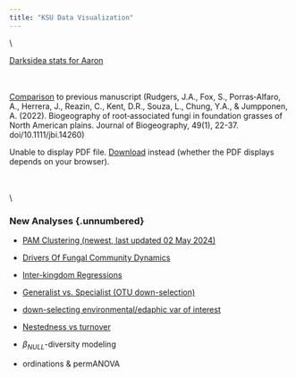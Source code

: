 ```yaml
---
title: "KSU Data Visualization"
---
```




\

<a href="github_darksidea.html" target="_blank">Darksidea stats for Aaron</a>

\
\
<a href="github_Comparison_Rudgers2021.html" target="_blank">Comparison</a> to previous manuscript (Rudgers, J.A., Fox, S., Porras‐Alfaro, A., Herrera, J., Reazin, C., Kent, D.R., Souza, L., Chung, Y.A., & Jumpponen, A. (2022). Biogeography of root‐associated fungi in foundation grasses of North American plains. Journal of Biogeography, 49(1), 22-37. doi/10.1111/jbi.14260)\
<object data="/Users/L347123/Desktop/ksu-paired-amplicon-workflow/docs/JournalofBiogeography2021_Rudgers_BiogeographyOfRootAssociatedFungiInFoundationGrassesOfNorthAmericanPlains.pdf" type="application/pdf" width="100%" height="500px">

<p>Unable to display PDF file. <a href="/Users/L347123/Desktop/ksu-paired-amplicon-workflow/docs/JournalofBiogeography2021_Rudgers_BiogeographyOfRootAssociatedFungiInFoundationGrassesOfNorthAmericanPlains.pdf">Download</a> instead (whether the PDF displays depends on your browser).</p>

</object>

\
\
\

### New Analyses {.unnumbered}

-   <a href="github_PAM_Clusters.html" target="_blank">PAM Clustering (newest, last updated 02 May 2024)</a>

-   <a href="github_DriversOfFungalCommunities2.html" target="_blank">Drivers Of Fungal Community Dynamics</a>

-   <a href="github_InterkingdomRegressions.html" target="_blank">Inter-kingdom Regressions</a>

-   <a href="github_generalist_v_specialist.html" target="_blank">Generalist vs. Specialist (OTU down-selection)</a>

-   <a href="github_explanatoryVariables.html" target="_blank">down-selecting environmental/edaphic var of interest</a>

-   <a href="github_nestedness.html" target="_blank">Nestedness vs turnover</a>

-   $\beta_{NULL}$-diversity modeling

-   ordinations & permANOVA

